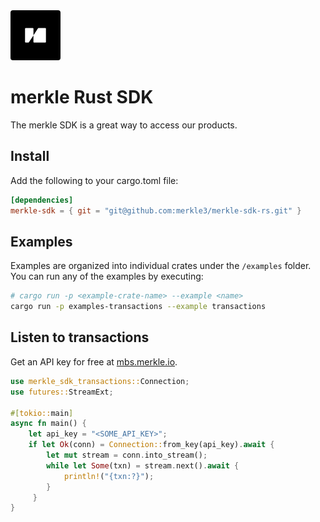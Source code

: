 <img src="public/merkle-large.png" width="80" height="80" style="border-radius: 4px"/>

# merkle Rust SDK

The merkle SDK is a great way to access our products.

## Install

Add the following to your cargo.toml file:

```toml
[dependencies]
merkle-sdk = { git = "git@github.com:merkle3/merkle-sdk-rs.git" }
```

## Examples

Examples are organized into individual crates under the `/examples` folder.
You can run any of the examples by executing:

```bash
# cargo run -p <example-crate-name> --example <name>
cargo run -p examples-transactions --example transactions
```

## Listen to transactions

Get an API key for free at [mbs.merkle.io](https://mbs.merkle.io).

```rust
use merkle_sdk_transactions::Connection;
use futures::StreamExt;

#[tokio::main]
async fn main() {
    let api_key = "<SOME_API_KEY>";
    if let Ok(conn) = Connection::from_key(api_key).await {
        let mut stream = conn.into_stream();
        while let Some(txn) = stream.next().await {
            println!("{txn:?}");
        }
     }
}
```